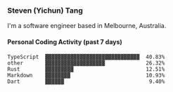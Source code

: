 ### Steven (Yichun) Tang

I'm a software engineer based in Melbourne, Australia.

#### Personal Coding Activity (past 7 days)
```
TypeScript  ▓▓▓▓▓▓▓▓▓▓▓▓▓▓▓▓▓▓▓▓▓▓▓▓▓▓▓▓▓▓  40.83%
other       ▓▓▓▓▓▓▓▓▓▓▓▓▓▓▓▓▓▓▓             26.32%
Rust        ▓▓▓▓▓▓▓▓▓                       12.51%
Markdown    ▓▓▓▓▓▓▓▓                        10.93%
Dart        ▓▓▓▓▓▓                           9.40%
```
